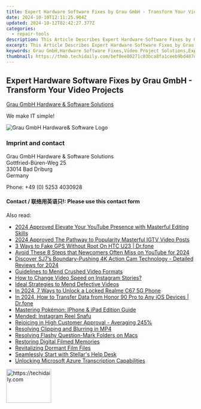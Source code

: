 ```yaml
---
title: Expert Hardware Software Fixes by Grau GmbH - Transform Your Video Projects
date: 2024-10-10T12:11:25.904Z
updated: 2024-10-12T02:42:27.377Z
categories:
  - repair-tools
description: This Article Describes Expert Hardware Software Fixes by Grau GmbH - Transform Your Video Projects
excerpt: This Article Describes Expert Hardware Software Fixes by Grau GmbH - Transform Your Video Projects
keywords: Grau GmbH,Hardware Software Fixes,Video Project Solutions,Expert Video Fix Services,Professional Grau GmbH Repairs,Innovative Video Technology Solutions,Customized Hardware Software Support
thumbnail: https://thmb.techidaily.com/bef0ee80271c03bca8fa1ceeb9bd487dbcf95a1c3cbd6d89762ee7396e9d66d9.jpg
---
```


## Expert Hardware Software Fixes by Grau GmbH - Transform Your Video Projects

[Grau GmbH Hardware & Software Solutions](https://main.grauonline.de/)

We make IT simple!

![Grau GmbH Hardware& Software Logo](https://main.grauonline.de/wp-content/uploads/2021/05/output-onlinepngtools.png)

### Imprint and contact

 Grau GmbH Hardware & Software Solutions  
 Gottfried-Büren-Weg 25  
 33014 Bad Driburg  
 Germany

Phone: +49 (0) 5253 4030928

#### Contact / 联络用英语只!: Please use this contact form

<ins class="adsbygoogle"
     style="display:block"
     data-ad-format="autorelaxed"
     data-ad-client="ca-pub-7571918770474297"
     data-ad-slot="1223367746"></ins>

<ins class="adsbygoogle"
     style="display:block"
     data-ad-client="ca-pub-7571918770474297"
     data-ad-slot="8358498916"
     data-ad-format="auto"
     data-full-width-responsive="true"></ins>

<span class="atpl-alsoreadstyle">Also read:</span>
<div><ul>
<li><a href="https://youtube-lab.techidaily.com/approved-elevate-your-youtube-presence-with-masterful-editing-skills/"><u>2024 Approved Elevate Your YouTube Presence with Masterful Editing Skills</u></a></li>
<li><a href="https://instagram-video-files.techidaily.com/2024-approved-the-pathway-to-popularity-masterful-igtv-video-posts/"><u>2024 Approved The Pathway to Popularity Masterful IGTV Video Posts</u></a></li>
<li><a href="https://location-fake.techidaily.com/3-ways-to-fake-gps-without-root-on-htc-u23-drfone-by-drfone-virtual-android/"><u>3 Ways to Fake GPS Without Root On HTC U23 | Dr.fone</u></a></li>
<li><a href="https://youtube-lab.techidaily.com/-these-8-steps-that-newcomers-often-miss-on-youtube-for-2024/"><u>Avoid These 8 Steps that Newcomers Often Miss on YouTube for 2024</u></a></li>
<li><a href="https://fox-helps.techidaily.com/discover-sj7s-boundary-pushing-4k-action-cam-technology-detailed-reviews-for-2024/"><u>Discover SJ7’s Boundary-Pushing 4K Action Cam Technology - Detailed Reviews for 2024</u></a></li>
<li><a href="https://data-wizards.techidaily.com/guidelines-to-mend-crushed-video-formats/"><u>Guidelines to Mend Crushed Video Formats</u></a></li>
<li><a href="https://fox-hovers.techidaily.com/how-to-change-video-speed-on-instagram-stories/"><u>How to Change Video Speed on Instagram Stories?</u></a></li>
<li><a href="https://data-wizards.techidaily.com/ideal-strategies-to-mend-defective-videos/"><u>Ideal Strategies to Mend Defective Videos</u></a></li>
<li><a href="https://easy-unlock-android.techidaily.com/in-2024-7-ways-to-unlock-a-locked-realme-c67-5g-phone-by-drfone-android/"><u>In 2024, 7 Ways to Unlock a Locked Realme C67 5G Phone</u></a></li>
<li><a href="https://android-transfer.techidaily.com/in-2024-how-to-transfer-data-from-honor-90-pro-to-any-ios-devices-drfone-by-drfone-transfer-from-android-transfer-from-android/"><u>In 2024, How to Transfer Data from Honor 90 Pro to Any iOS Devices | Dr.fone</u></a></li>
<li><a href="https://games-able.techidaily.com/mastering-pokemon-iphone-and-ipad-edition-guide/"><u>Mastering Pokémon: IPhone & iPad Edition Guide</u></a></li>
<li><a href="https://data-wizards.techidaily.com/mended-instagram-reel-snafu/"><u>Mended: Instagram Reel Snafu</u></a></li>
<li><a href="https://data-wizards.techidaily.com/rejoicing-in-high-customer-approval-averaging-245/"><u>Rejoicing in High Customer Approval - Averaging 245%</u></a></li>
<li><a href="https://data-wizards.techidaily.com/resolving-clipping-and-blurring-in-mp4/"><u>Resolving Clipping and Blurring in MP4</u></a></li>
<li><a href="https://data-wizards.techidaily.com/resolving-flashy-question-mark-folders-on-macs/"><u>Resolving Flashy Question-Mark Folders on Macs</u></a></li>
<li><a href="https://data-wizards.techidaily.com/restoring-digital-filmed-memories/"><u>Restoring Digital Filmed Memories</u></a></li>
<li><a href="https://data-wizards.techidaily.com/revitalizing-dormant-film-files/"><u>Revitalizing Dormant Film Files</u></a></li>
<li><a href="https://data-wizards.techidaily.com/seamlessly-start-with-stellars-help-desk/"><u>Seamlessly Start with Stellar's Help Desk</u></a></li>
<li><a href="https://extra-hints.techidaily.com/unlocking-microsoft-azure-transcription-capabilities/"><u>Unlocking Microsoft Azure Transcription Capabilities</u></a></li>
</ul></div>

<!-- affiliate ads begin -->
<a href="https://bluettieu.pxf.io/c/5597632/2141680/17091" target="_top" id="2141680">
  <img src="//a.impactradius-go.com/display-ad/17091-2141680" border="0" alt="https://techidaily.com" width="120" height="90"/>
</a>
<img height="0" width="0" src="https://bluettieu.pxf.io/i/5597632/2141680/17091" style="position:absolute;visibility:hidden;" border="0" />
<!-- affiliate ads end -->

